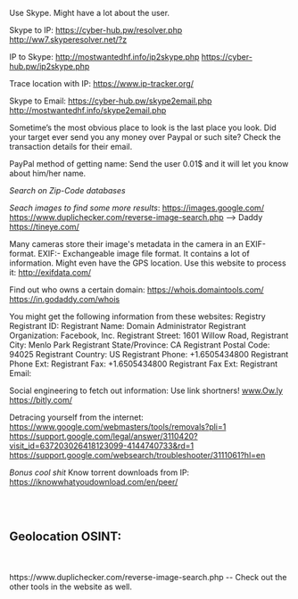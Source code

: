 Use Skype. Might have a lot about the user.

Skype to IP:
https://cyber-hub.pw/resolver.php
http://ww7.skyperesolver.net/?z

IP to Skype:
http://mostwantedhf.info/ip2skype.php
https://cyber-hub.pw/ip2skype.php

Trace location with IP:
https://www.ip-tracker.org/

Skype to Email:
https://cyber-hub.pw/skype2email.php
http://mostwantedhf.info/skype2email.php

Sometime’s the most obvious place to look is the last place you look.
Did your target ever send you any money over Paypal or such site?
Check the transaction details for their email.

PayPal method of getting name:
Send the user 0.01$ and it will let you know about him/her name.

*Search on Zip-Code databases*

*Seach images to find some more results*: 
https://images.google.com/
https://www.duplichecker.com/reverse-image-search.php --> Daddy
https://tineye.com/

Many cameras store their image's metadata in the camera in an EXIF-format.
EXIF:- Exchangeable image file format. It contains a lot of information.
Might even have the GPS location.
Use this website to process it:
http://exifdata.com/

Find out who owns a certain domain:
https://whois.domaintools.com/
https://in.godaddy.com/whois

You might get the following information from these websites:
Registry Registrant ID:
Registrant Name: Domain Administrator
Registrant Organization: Facebook, Inc.
Registrant Street: 1601 Willow Road,
Registrant City: Menlo Park
Registrant State/Province: CA
Registrant Postal Code: 94025
Registrant Country: US
Registrant Phone: +1.6505434800
Registrant Phone Ext:
Registrant Fax: +1.6505434800
Registrant Fax Ext:
Registrant Email: 

Social engineering to fetch out information: Use link shortners!
www.Ow.ly
https://bitly.com/

Detracing yourself from the internet:
https://www.google.com/webmasters/tools/removals?pli=1
https://support.google.com/legal/answer/3110420?visit_id=637203026418123099-4144740733&rd=1
https://support.google.com/websearch/troubleshooter/3111061?hl=en

*Bonus cool shit*
Know torrent downloads from IP:
https://iknowwhatyoudownload.com/en/peer/



<br><br>
<h2>Geolocation OSINT:</h2><br><br>
https://www.duplichecker.com/reverse-image-search.php -- Check out the other tools in the website as well.
